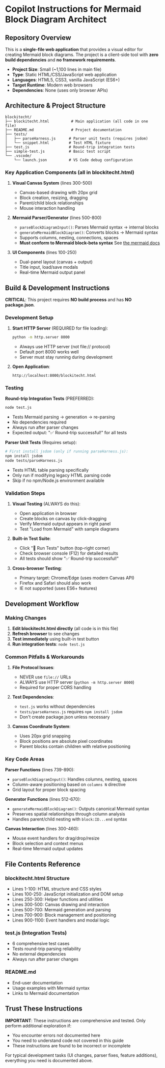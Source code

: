 # Copilot Instructions for Mermaid Block Diagram Architect

## Repository Overview

This is a **single-file web application** that provides a visual editor for creating Mermaid block diagrams. The project is a client-side tool with **zero build dependencies** and **no framework requirements**.

- **Project Size**: Small (~1,100 lines in main file)
- **Type**: Static HTML/CSS/JavaScript web application
- **Languages**: HTML5, CSS3, vanilla JavaScript (ES6+)
- **Target Runtime**: Modern web browsers
- **Dependencies**: None (uses only browser APIs)

## Architecture & Project Structure

```
blockitecht/
├── blockitecht.html          # Main application (all code in one file)
├── README.md                 # Project documentation
├── tests/
│   ├── parseHarness.js      # Parser unit tests (requires jsdom)
│   └── snippet.html         # Test HTML fixture
├── test.js                  # Round-trip integration tests  
├── simple-test.js           # Basic test script
└── .vscode/
    └── launch.json          # VS Code debug configuration
```

### Key Application Components (all in blockitecht.html)

1. **Visual Canvas System** (lines 300-500)
   - Canvas-based drawing with 20px grid
   - Block creation, resizing, dragging
   - Parent/child block relationships
   - Mouse interaction handling

2. **Mermaid Parser/Generator** (lines 500-800)
   - `parseBlockDiagramInput()`: Parses Mermaid syntax → internal blocks
   - `generateMermaidBlockDiagram()`: Converts blocks → Mermaid syntax
   - Supports columns, nesting, connections, spaces
   - **Must conform to Mermaid block-beta syntax** See [the mermaid docs](https://docs.mermaidchart.com/mermaid-oss/syntax/block.html)

3. **UI Components** (lines 100-250)
   - Dual-panel layout (canvas + output)
   - Title input, load/save modals
   - Real-time Mermaid output panel

## Build & Development Instructions

**CRITICAL**: This project requires **NO build process** and has **NO package.json**.

### Development Setup

1. **Start HTTP Server** (REQUIRED for file loading):
   ```bash
   python -m http.server 8000
   ```
   - Always use HTTP server (not file:// protocol)
   - Default port 8000 works well
   - Server must stay running during development

2. **Open Application**:
   ```
   http://localhost:8000/blockitecht.html
   ```

### Testing

**Round-trip Integration Tests** (PREFERRED):
```bash
node test.js
```
- Tests Mermaid parsing → generation → re-parsing
- No dependencies required
- Always run after parser changes
- Expected output: "✅ Round-trip successful!" for all tests

**Parser Unit Tests** (Requires setup):
```bash
# First install jsdom (only if running parseHarness.js):
npm install jsdom
node tests/parseHarness.js
```
- Tests HTML table parsing specifically
- Only run if modifying legacy HTML parsing code
- Skip if no npm/Node.js environment available

### Validation Steps

1. **Visual Testing** (ALWAYS do this):
   - Open application in browser
   - Create blocks on canvas by click-dragging
   - Verify Mermaid output appears in right panel
   - Test "Load from Mermaid" with sample diagrams

2. **Built-in Test Suite**:
   - Click "🧪 Run Tests" button (top-right corner)
   - Check browser console (F12) for detailed results
   - All tests should show "✅ Round-trip successful!"

3. **Cross-browser Testing**:
   - Primary target: Chrome/Edge (uses modern Canvas API)
   - Firefox and Safari should also work
   - IE not supported (uses ES6+ features)

## Development Workflow

### Making Changes

1. **Edit blockitecht.html directly** (all code is in this file)
2. **Refresh browser** to see changes
3. **Test immediately** using built-in test button
4. **Run integration tests**: `node test.js`

### Common Pitfalls & Workarounds

1. **File Protocol Issues**:
   - NEVER use `file://` URLs
   - ALWAYS use HTTP server (`python -m http.server 8000`)
   - Required for proper CORS handling

2. **Test Dependencies**:
   - `test.js` works without dependencies
   - `tests/parseHarness.js` requires `npm install jsdom`
   - Don't create package.json unless necessary

3. **Canvas Coordinate System**:
   - Uses 20px grid snapping
   - Block positions are absolute pixel coordinates
   - Parent blocks contain children with relative positioning

### Key Code Areas

**Parser Functions** (lines 739-890):
- `parseBlockDiagramInput()`: Handles columns, nesting, spaces
- Column-aware positioning based on `columns N` directive
- Grid layout for proper block spacing

**Generator Functions** (lines 512-670):
- `generateMermaidBlockDiagram()`: Outputs canonical Mermaid syntax
- Preserves spatial relationships through column analysis
- Handles parent/child nesting with `block:ID...end` syntax

**Canvas Interaction** (lines 300-460):
- Mouse event handlers for drag/drop/resize
- Block selection and context menus
- Real-time Mermaid output updates

## File Contents Reference

### blockitecht.html Structure
- Lines 1-100: HTML structure and CSS styles
- Lines 100-250: JavaScript initialization and DOM setup  
- Lines 250-300: Helper functions and utilities
- Lines 300-500: Canvas drawing and interaction
- Lines 500-700: Mermaid generation and parsing
- Lines 700-900: Block management and positioning
- Lines 900-1100: Event handlers and modal logic

### test.js (Integration Tests)
- 6 comprehensive test cases
- Tests round-trip parsing reliability
- No external dependencies
- Always run after parser changes

### README.md
- End-user documentation
- Usage examples with Mermaid syntax
- Links to Mermaid documentation

## Trust These Instructions

**IMPORTANT**: These instructions are comprehensive and tested. Only perform additional exploration if:
- You encounter errors not documented here
- You need to understand code not covered in this guide
- These instructions are found to be incorrect or incomplete

For typical development tasks (UI changes, parser fixes, feature additions), everything you need is documented above.